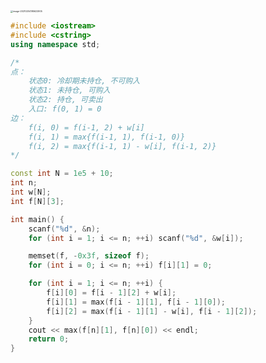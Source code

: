 <img src="/Users/zhaoxiucong/Library/Application Support/typora-user-images/image-20210204195622905.png" alt="image-20210204195622905" style="zoom:25%;" />

```c++
#include <iostream>
#include <cstring>
using namespace std;

/*
点：
    状态0: 冷却期未持仓, 不可购入
    状态1: 未持仓, 可购入
    状态2: 持仓, 可卖出
    入口: f(0, 1) = 0
边：
    f(i, 0) = f(i-1, 2) + w[i]
    f(i, 1) = max{f(i-1, 1), f(i-1, 0)}
    f(i, 2) = max{f(i-1, 1) - w[i], f(i-1, 2)}
*/

const int N = 1e5 + 10;
int n;
int w[N];
int f[N][3];

int main() {
    scanf("%d", &n);
    for (int i = 1; i <= n; ++i) scanf("%d", &w[i]);

    memset(f, -0x3f, sizeof f);
    for (int i = 0; i <= n; ++i) f[i][1] = 0;

    for (int i = 1; i <= n; ++i) {
        f[i][0] = f[i - 1][2] + w[i];
        f[i][1] = max(f[i - 1][1], f[i - 1][0]);
        f[i][2] = max(f[i - 1][1] - w[i], f[i - 1][2]);
    }
    cout << max(f[n][1], f[n][0]) << endl;
    return 0;
}
```

